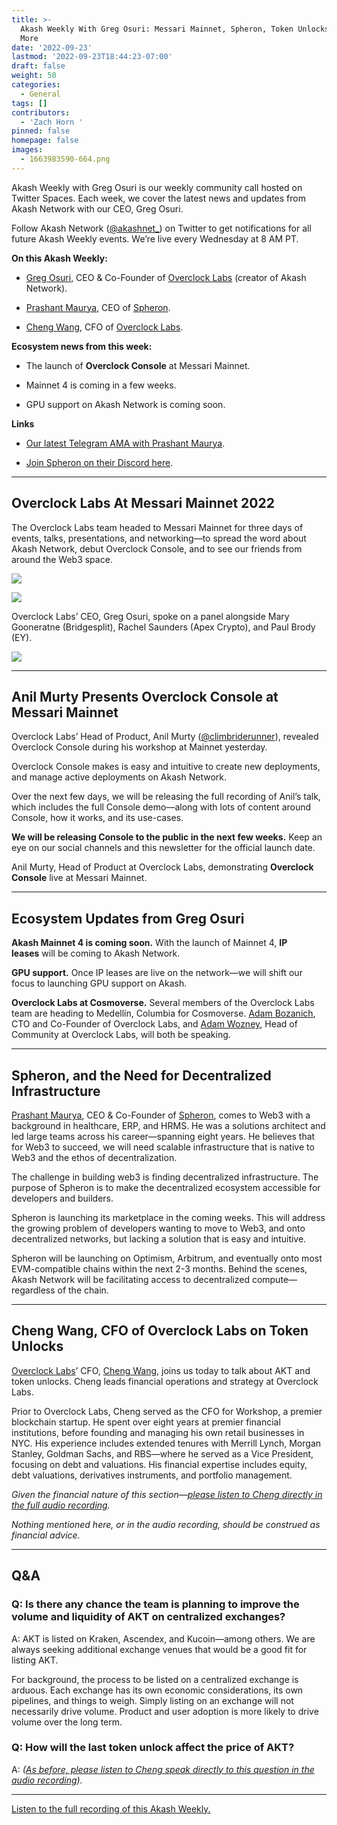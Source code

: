 ```yaml
---
title: >-
  Akash Weekly With Greg Osuri: Messari Mainnet, Spheron, Token Unlocks, and
  More
date: '2022-09-23'
lastmod: '2022-09-23T18:44:23-07:00'
draft: false
weight: 50
categories:
  - General
tags: []
contributors:
  - 'Zach Horn '
pinned: false
homepage: false
images:
  - 1663983590-664.png
---
```

Akash Weekly with Greg Osuri is our weekly community call hosted on Twitter Spaces. Each week, we cover the latest news and updates from Akash Network with our CEO, Greg Osuri.

Follow Akash Network ([@akashnet\_](https://twitter.com/akashnet_)) on Twitter to get notifications for all future Akash Weekly events. We’re live every Wednesday at 8 AM PT.

**On this Akash Weekly:**

*   [Greg Osuri](https://twitter.com/gregosuri), CEO & Co-Founder of [Overclock Labs](https://ovrclk.com/) (creator of Akash Network).
    
*   [Prashant Maurya](https://twitter.com/prashant_xyz), CEO of [Spheron](https://spheron.network/).
    
*   [Cheng Wang](https://twitter.com/LeChenghiskhan), CFO of [Overclock Labs](https://ovrclk.com/).
    

**Ecosystem news from this week:**

*   The launch of **Overclock Console** at Messari Mainnet.
    
*   Mainnet 4 is coming in a few weeks.
    
*   GPU support on Akash Network is coming soon.
    

**Links**

*   [Our latest Telegram AMA with Prashant Maurya](https://forum.akash.network/t/ama-session-akash-network-with-spheron-network/4658).
    
*   [Join Spheron on their Discord here](https://discord.com/invite/ahxuCtm).
    

* * *

Overclock Labs At Messari Mainnet 2022
--------------------------------------

The Overclock Labs team headed to Messari Mainnet for three days of events, talks, presentations, and networking—to spread the word about Akash Network, debut Overclock Console, and to see our friends from around the Web3 space.

![](https://www.datocms-assets.com/45776/1663983797-img_0797.jpg)

![](https://www.datocms-assets.com/45776/1663983810-img_0839.jpg)

Overclock Labs’ CEO, Greg Osuri, spoke on a panel alongside Mary Gooneratne (Bridgesplit), Rachel Saunders (Apex Crypto), and Paul Brody (EY).

![](https://www.datocms-assets.com/45776/1663983821-img_0870.jpg)

* * *

Anil Murty Presents Overclock Console at Messari Mainnet
--------------------------------------------------------

Overclock Labs’ Head of Product, Anil Murty ([@climbriderunner](https://twitter.com/ClimbRideRunner)), revealed Overclock Console during his workshop at Mainnet yesterday.

Overclock Console makes is easy and intuitive to create new deployments, and manage active deployments on Akash Network.

Over the next few days, we will be releasing the full recording of Anil’s talk, which includes the full Console demo—along with lots of content around Console, how it works, and its use-cases.

**We will be releasing Console to the public in the next few weeks.** Keep an eye on our social channels and this newsletter for the official launch date.

Anil Murty, Head of Product at Overclock Labs, demonstrating **Overclock Console** live at Messari Mainnet.

* * *

Ecosystem Updates from Greg Osuri
---------------------------------

**Akash Mainnet 4 is coming soon.** With the launch of Mainnet 4, **IP leases** will be coming to Akash Network.

**GPU support.** Once IP leases are live on the network—we will shift our focus to launching GPU support on Akash.

**Overclock Labs at Cosmoverse.** Several members of the Overclock Labs team are heading to Medellín, Columbia for Cosmoverse. [Adam Bozanich](https://twitter.com/abozanich), CTO and Co-Founder of Overclock Labs, and [Adam Wozney](https://twitter.com/AdamDeanWozney), Head of Community at Overclock Labs, will both be speaking.

* * *

Spheron, and the Need for Decentralized Infrastructure
------------------------------------------------------

[Prashant Maurya](https://twitter.com/prashant_xyz), CEO & Co-Founder of [Spheron](https://spheron.network/), comes to Web3 with a background in healthcare, ERP, and HRMS. He was a solutions architect and led large teams across his career—spanning eight years. He believes that for Web3 to succeed, we will need scalable infrastructure that is native to Web3 and the ethos of decentralization.

The challenge in building web3 is finding decentralized infrastructure. The purpose of Spheron is to make the decentralized ecosystem accessible for developers and builders.

Spheron is launching its marketplace in the coming weeks. This will address the growing problem of developers wanting to move to Web3, and onto decentralized networks, but lacking a solution that is easy and intuitive.

Spheron will be launching on Optimism, Arbitrum, and eventually onto most EVM-compatible chains within the next 2-3 months. Behind the scenes, Akash Network will be facilitating access to decentralized compute—regardless of the chain.

* * *

Cheng Wang, CFO of Overclock Labs on Token Unlocks
--------------------------------------------------

[Overclock Labs](https://ovrclk.com/)’ CFO, [Cheng Wang](https://twitter.com/LeChenghiskhan), joins us today to talk about AKT and token unlocks. Cheng leads financial operations and strategy at Overclock Labs.

Prior to Overclock Labs, Cheng served as the CFO for Workshop, a premier blockchain startup. He spent over eight years at premier financial institutions, before founding and managing his own retail businesses in NYC. His experience includes extended tenures with Merrill Lynch, Morgan Stanley, Goldman Sachs, and RBS—where he served as a Vice President, focusing on debt and valuations. His financial expertise includes equity, debt valuations, derivatives instruments, and portfolio management.

_Given the financial nature of this section—_[_please listen to Cheng directly in the full audio recording_](https://youtu.be/1SjcSAQKY7g?t=1194)_._

_Nothing mentioned here, or in the audio recording, should be construed as financial advice._

* * *

Q&A
---

### Q: Is there any chance the team is planning to improve the volume and liquidity of AKT on centralized exchanges?

A: AKT is listed on Kraken, Ascendex, and Kucoin—among others. We are always seeking additional exchange venues that would be a good fit for listing AKT.

For background, the process to be listed on a centralized exchange is arduous. Each exchange has its own economic considerations, its own pipelines, and things to weigh. Simply listing on an exchange will not necessarily drive volume. Product and user adoption is more likely to drive volume over the long term.

### Q: How will the last token unlock affect the price of AKT?

A: _(_[_As before, please listen to Cheng speak directly to this question in the audio recording_](https://youtu.be/1SjcSAQKY7g?t=2311)_)._

* * *

[Listen to the full recording of this Akash Weekly.](https://www.youtube.com/watch?v=1SjcSAQKY7g)